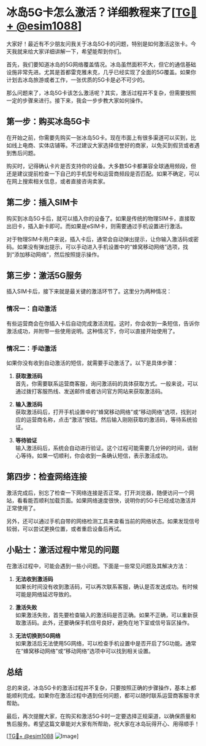 # 冰岛5G卡怎么激活？详细教程来了[[TG💪+ @esim1088](https://t.me/s/esim1088)]

大家好！最近有不少朋友问我关于冰岛5G卡的问题，特别是如何激活这张卡。今天我就来给大家详细讲解一下，希望能帮到你们。

首先，我们要知道冰岛的5G网络覆盖情况。冰岛虽然面积不大，但它的通信基础设施非常先进。尤其是首都雷克雅未克，几乎已经实现了全面的5G覆盖。如果你计划去冰岛旅游或者工作，一张优质的5G卡是必不可少的。

那么问题来了，冰岛5G卡该怎么激活呢？其实，激活过程并不复杂，但需要按照一定的步骤来进行。接下来，我会一步步教大家如何操作。

## 第一步：购买冰岛5G卡

在开始之前，你需要先购买一张冰岛5G卡。现在市面上有很多渠道可以买到，比如线上电商、实体店铺等。不过建议大家选择信誉好的商家，以免买到假货或者遇到售后问题。

购买时，记得确认卡片是否支持你的设备。大多数5G卡都兼容全球通用频段，但还是建议提前检查一下自己的手机型号和运营商频段是否匹配。如果不确定，可以在网上搜索相关信息，或者直接咨询卖家。

## 第二步：插入SIM卡

购买到冰岛5G卡后，就可以插入你的设备了。如果是传统的物理SIM卡，直接取出旧卡，插入新卡即可。而如果是eSIM卡，则需要通过手机设置进行激活。

对于物理SIM卡用户来说，插入卡后，通常会自动弹出提示，让你输入激活码或密码。如果没有弹出提示，可以手动进入手机设置中的“蜂窝移动网络”选项，找到“添加移动网络”，然后按照提示操作。

## 第三步：激活5G服务

插入SIM卡后，接下来就是最关键的激活环节了。这里分为两种情况：

### 情况一：自动激活

有些运营商会在你插入卡后自动完成激活流程。这时，你会收到一条短信，告诉你激活成功，并附带一些使用说明。这种情况下，你可以直接开始使用了。

### 情况二：手动激活

如果你没有收到自动激活的短信，就需要手动激活了。以下是具体步骤：

1. **获取激活码**  
   首先，你需要联系运营商客服，询问激活码的具体获取方式。一般来说，可以通过拨打客服热线、发送邮件或者访问官方网站来获取激活码。

2. **输入激活码**  
   获取激活码后，打开手机设置中的“蜂窝移动网络”或“移动网络”选项，找到对应的运营商名称，点击“激活”按钮。然后输入刚刚获取的激活码，等待系统验证。

3. **等待验证**  
   输入激活码后，系统会自动进行验证。这个过程可能需要几分钟的时间，请耐心等待。如果一切顺利，你会收到一条确认短信，表示激活成功。

## 第四步：检查网络连接

激活完成后，别忘了检查一下网络连接是否正常。打开浏览器，随便访问一个网站，看看能否顺利加载页面。如果网络速度很快，说明你的5G卡已经成功激活并正常使用了。

另外，还可以通过手机自带的网络检测工具来查看当前的网络状态。如果发现信号较弱，可以尝试更换位置，或者重启设备后再试。

## 小贴士：激活过程中常见的问题

在激活过程中，可能会遇到一些小问题。下面是一些常见问题及其解决方法：

1. **无法收到激活码**  
   如果长时间没有收到激活码，可以再次联系客服，确认是否发送成功。有时候可能是网络延迟导致的。

2. **激活失败**  
   如果激活失败，首先要检查输入的激活码是否正确。如果不正确，可以重新获取激活码。此外，还要确保手机信号良好，避免在地下室或信号盲区操作。

3. **无法切换到5G网络**  
   如果激活后无法使用5G网络，可以检查手机设置中是否开启了5G功能。通常在“蜂窝移动网络”或“移动网络”选项中可以找到相关设置。

## 总结

总的来说，冰岛5G卡的激活过程并不复杂，只要按照正确的步骤操作，基本上都能顺利完成。如果你在激活过程中遇到任何问题，都可以随时联系运营商客服寻求帮助。

最后，再次提醒大家，在购买和激活5G卡时一定要选择正规渠道，以确保质量和售后服务。希望这篇文章能对大家有所帮助，祝大家在冰岛玩得开心、用得顺手！

[[TG💪+ @esim1088](https://t.me/s/esim1088) ![Image](https://i.postimg.cc/4NQfJmqS/Snipaste-2025-05-13-00-14-12.png)]